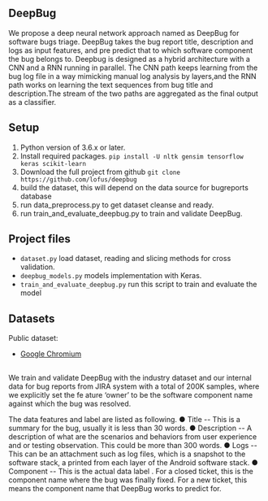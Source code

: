 ## DeepBug
We propose a deep neural network approach named as DeepBug for software bugs triage.
DeepBug takes the bug report title, description and logs as input features, and pre
predict that to which software component the bug belongs to. Deepbug is designed as
a hybrid architecture with a  CNN and a RNN running in parallel. The CNN path keeps 
learning from the bug log file in a way mimicking manual log analysis by layers,and
the RNN path works on learning the text sequences from bug title and description.The
stream of the two paths are aggregated as the final output as a classifier.

## Setup
 1. Python version of 3.6.x or later.
 2. Install required packages.
        `pip install -U nltk gensim tensorflow keras scikit-learn`
 3. Download the full project from github
        `git clone https://github.com/lofus/deepbug`
 4. build the dataset, this will depend on the data source for bugreports database
 5. run data_preprocess.py to get dataset cleanse and ready.
 6. run train_and_evaluate_deepbug.py to train and validate DeepBug.

## Project files
- `dataset.py` load dataset, reading and slicing methods for cross validation.
- `deepbug_models.py` models implementation with Keras.
- `train_and_evaluate_deepbug.py` run this script to train and evaluate the model

## Datasets
Public dataset:
- [Google Chromium](https://drive.google.com/file/d/0Bz07ySZGa87tdENrZjAxelBPdFE/view)

##
We train and validate DeepBug with the industry dataset and our internal data for bug
reports from JIRA system with a total of 200K samples, where we explicitly set the fe
ature ‘owner’ to be the software component name against which the bug was resolved.

The data features and label are listed as following.
● Title -- This is a summary for the bug, usually it is less than 30 words.
● Description -- A description of what are the scenarios and behaviors from user
experience and or testing observation. This could be more than 300 words.
● Logs -- This can be an attachment such as log files, which is a snapshot to the
software stack, a printed from each layer of the Android software stack.
● Component -- This is the actual data label . For a closed ticket, this is the 
component name where the bug was finally fixed. For a new ticket, this means the
component name that DeepBug works to predict for.

